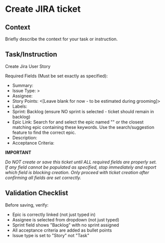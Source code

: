 # Create JIRA ticket

## Context
Briefly describe the context for your task or instruction.

## Task/Instruction
Create Jira User Story

Required Fields (Must be set exactly as specified):
- Summary: <Summary>
- Issue Type: <Story>>
- Assignee: <Assignee>
- Story Points: <[Leave blank for now - to be estimated during grooming]>
- Labels: <Label>
- Sprint: Backlog (ensure NO sprint is selected - ticket should remain in backlog)
- Epic Link: Search for and select the epic named "<Epic-Name>" or the closest matching epic containing these keywords. Use the search/suggestion feature to find the correct epic.
- Description: <Description>
- Acceptance Criteria: <Acceptance-Criteria>

**IMPORTANT**

*Do NOT create or save this ticket until ALL required fields are properly set. If any field cannot be populated as specified, stop immediately and report which field is blocking creation.*
*Only proceed with ticket creation after confirming all fields are set correctly.*

## Validation Checklist
Before saving, verify:

- Epic is correctly linked (not just typed in)
- Assignee is selected from dropdown (not just typed)
- Sprint field shows "Backlog" with no sprint assigned
- All acceptance criteria are added as bullet points
- Issue type is set to "Story" not "Task"

